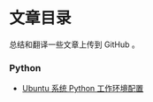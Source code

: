 # 文章目录

总结和翻译一些文章上传到 GitHub 。

### Python

* [Ubuntu 系统 Python 工作环境配置](https://github.com/NingAnMe/NingAnMe.github.io/blob/master/ubuntu-python-environment.md)



